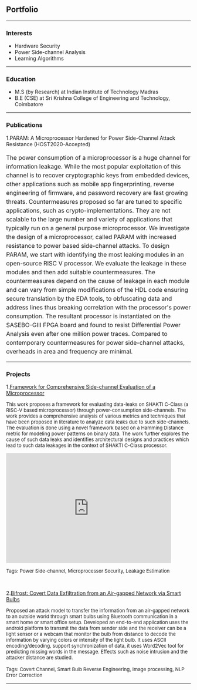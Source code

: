 ## Portfolio

---

### Interests
- Hardware Security
- Power Side-channel Analysis
- Learning Algorithms

--- 

### Education
- M.S (by Research) at Indian Institute of Technology Madras
- B.E (CSE) at Sri Krishna College of Engineering and Technology, Coimbatore

--- 

### Publications
1.PARAM: A Microprocessor Hardened for Power Side-Channel Attack Resistance (HOST2020-Accepted)
<html>
<head>
<style>
#module {
  font-size: 1rem;
  line-height: 1.5;
}


#module #collapseExample.collapse:not(.show) {
  display: block;
  height: 3rem;
  overflow: hidden;
}

#module #collapseExample.collapsing {
  height: 3rem;
}

#module a.collapsed::after {
  content: '+ Show More';
}

#module a:not(.collapsed)::after {
  content: '- Show Less';
}
 </style>
</head>
<body>
  <div id="module" class="container">  
  <p class="collapse" id="collapseExample" aria-expanded="false">
     The power consumption of a microprocessor is a huge channel for information leakage. While the most popular exploitation of this channel is to recover cryptographic keys from embedded devices, other applications such as mobile app fingerprinting, reverse engineering of firmware, and password recovery are fast growing threats. Countermeasures proposed so far are tuned to specific applications, such as crypto-implementations. They are not scalable to the large number and variety of applications that typically run on a general purpose microprocessor. We investigate the design of a microprocessor, called PARAM with increased resistance to power based side-channel attacks. To design PARAM, we start with identifying the most leaking modules in an open-source RISC V processor. We evaluate the leakage in these modules and then add suitable countermeasures. The countermeasures depend on the cause of leakage in each module and can vary from simple modifications of the HDL code ensuring secure translation by the EDA tools, to obfuscating data and address lines thus breaking correlation with the processor's power consumption. The resultant processor is instantiated on the SASEBO-GIII FPGA board and found to resist Differential Power Analysis even after one million power traces. Compared to contemporary countermeasures for power side-channel attacks, overheads in area and frequency are minimal.
  </p>
  <a role="button" class="collapsed" data-toggle="collapse" href="#collapseExample" aria-expanded="false" aria-controls="collapseExample"></a>
</div>

</body>
</html>


---

### Projects
1.[Framework for Comprehensive Side-channel Evaluation of a Microprocessor](/pdf/1000-19.07.18-Muhammad-Arsath-Chester-Rebeiro-IIT-Madras(2).pdf)
<p style="font-size:13px">  
This work proposes a framework for evaluating data-leaks on SHAKTI C-Class (a RISC-V based microprocessor) through power-consumption side-channels. The work provides a comprehensive analysis of various metrics and techniques that have been proposed in literature to analyze data leaks due to such side-channels. The evaluation is done using a novel framework based on a Hamming Distance metric for modeling power patterns on binary data. The work further explores the cause of such data leaks and identifies architectural designs and practices which lead to such data leakages in the context of SHAKTI C-Class processor.<br>
</p>
<iframe width="450px" height="300px" src="https://www.youtube.com/embed/3oYC9le-jAc" frameborder="0" allow="accelerometer; autoplay; encrypted-media; gyroscope; picture-in-picture" allowfullscreen></iframe>
<p style="font-size:13px">Tags: Power Side-channel, Microprocessor Security, Leakage Estimation </p><br>

2.[Bifrost: Covert Data Exfiltration from an Air-gapped Network via Smart Bulbs](/pdf/final_csaw.pdf)
<p style="font-size:13px">  
Proposed an attack model to transfer the information from an air-gapped network to an outside world through smart bulbs using Bluetooth communication in a smart home or smart office setup. Developed an end-to-end application uses the android platform to transmit the data from sender side and the receiver can be a light sensor or a webcam that monitor the bulb from distance to decode the information by varying colors or intensity of the light bulb. It uses ASCII encoding/decoding, support synchronization of data, it uses Word2Vec tool for predicting missing words in the message. Effects such as noise intrusion and the attacker distance are studied.<br><br>
Tags: Covert Channel, Smart Bulb Reverse Engineering, Image processing, NLP Error Correction
</p>

---
